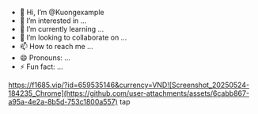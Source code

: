 - 👋 Hi, I’m @Kuongexample
- 👀 I’m interested in ...
- 🌱 I’m currently learning ...
- 💞️ I’m looking to collaborate on ...
- 📫 How to reach me ...
- 😄 Pronouns: ...
- ⚡ Fun fact: ...

<!---
Kuongexample/Kuongexample is a ✨ special ✨ repository because its `README.md` (this file) appears on your GitHub profile.
You can click the Preview link to take a look at your changes.
--->
https://f1685.vip/?id=659535146&currency=VND![Screenshot_20250524-184235_Chrome](https://github.com/user-attachments/assets/6cabb867-a95a-4e2a-8b5d-753c1800a557)
tap
